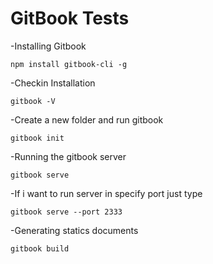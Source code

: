# GitBook Tests

-Installing Gitbook
	
`npm install gitbook-cli -g`

-Checkin Installation

`gitbook -V`

-Create a new folder and run gitbook

`gitbook init`


-Running the gitbook server

`gitbook serve`

-If i want to run server in specify port just type

`gitbook serve --port 2333`

-Generating statics documents

`gitbook build`



